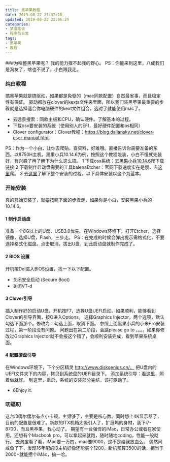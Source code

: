 ```yaml
---
title: 黑苹果教程
date: 2019-08-22 21:37:28
updated: 2019-08-23 22:06:24
categories:
- 梦溪笔谈
- 程序员日常
tags:
- 黑苹果
- 教程
---
```

###为啥整黑苹果呢？
我的能力撑不起我的野心。
PS：你能来到这里，八成我们是淘友了，啥也不说了，小白跟我走。

<!--more-->   

### 纯白教程
搞黑苹果就是搞驱动，如果都是免驱的（mac同款配置）自然最省事，而且稳定性有保证。
驱动都放在clover的kexts文件夹里面，所以我们装黑苹果最重要的步骤就是选择适合你电脑硬件的kext文件组合，选对了就能使用mac了。

- 去远景搜索：同款主板和CPU，确认硬件。了解基本的过程。
- 下载osx要安装的系统（使用别人的EFI，最好硬件配置和os相同）
- Clover configurator：Clover教程：https://blog.daliansky.net/clover-user-manual.html

PS：作为一个小白，让你去爬贴，查资料，好难哦。直接告诉你需要准备的东西。以8750H主机，黑果小兵10.14.6为例，按照这个教程能装，小白不懂就先装好，有兴趣了再了解下为什么这么搞。
1 下载osx系统：去[黑果小兵10.14.6](https://blog.daliansky.net/macOS-Mojave-10.14.6-18G87-Release-version-with-Clover-5033-original-image.html)爬下载链接
2 下载制作启动盘需要的工具balenaEtcher：官网下载速度实在是慢，去[这里](https://www.jianshu.com/p/2b8516276147)爬。
3 去[这里](https://blog.daliansky.net/MacOS-installation-tutorial-XiaoMi-Pro-installation-process-records.html)了解下整个安装的过程，以下具体安装以这个为蓝本。

### 开始安装
真的开始安装了，就要按照下面的步骤走，如果你是小白，安装黑果小兵的10.14.6。
#### 1 制作启动盘
准备一个8G以上的U盘，USB3.0优先。在Windows环境下，打开Etcher，选择镜像，选择U盘，Flash，三步走。
PS：在完成的时候会弹出提示需格式化，不要选择格式化磁盘。点击取消，拔出U盘，到此启动盘就制作完成了。
#### 2 BIOS 设置
开机按Del进入BIOS设置，找一下以下配置。
- 关闭安全启动 (Secure Boot)
- 关闭VT-d

#### 3 Clover引导
插入制作好的启动U盘，开机按F7，选择U盘UEFI启动。如果顺利，能够看到Clover的引导界面，按O进入Options。
选择Graphics Injector，两个选项，默认勾选下面那个。修改为：勾选上面，取消下面。
参照上面黑果小兵的小米Pro安装过程，第一阶段没有问题。
问题出在第二阶段，会跳please go to 。。。。如果你修改过Graphics Injector就不会报这个错了，会顺利安装完成，看到苹果系统桌面。

#### 4 配置硬盘引导
在Windows环境下，下个分区精灵 http://www.diskgenius.cn/。
把U盘内的UEFI文件夹下的内容，拷贝到系统盘的UEFI目录下。
添加系统引导：[看这里](https://blog.daliansky.net/Add-CLOVER-boot-to-UEFI-without-any-tools.html)，照着做就好。
到这里，重启，系统的安装部分完结，该打驱动了。

- 6Enjoy it.

### 叨逼叨
这台i3偶尔偶尔有点小卡顿，主频够了，主要是核心数。同时想上4K显示器了，目前的配置是很难了。新款的ITX机箱太吸引人了，扩展坞的身材，装下i7-8700，而且黑苹果，我心动了。
期望有一台强悍的iMac，日常办公或者在家使用。还想有个Macbook pro，可以拿起来就跑，随时随地coding，性能一般就行。
去淘宝看了看，iMac要一万四，mac要9000，这不是给我放血么。
偶然间咸鱼了下，发现16年配的i3主机好像还能买个1200，新机预算3500的话，相当于2000+就能攒个iMac，搞一哈。
